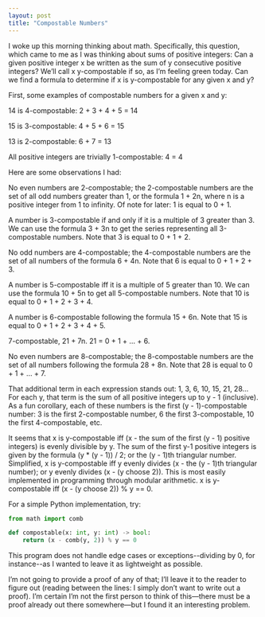 ```yaml
---
layout: post
title: "Compostable Numbers"
---
```


I woke up this morning thinking about math. Specifically, this question, which came to me as I was thinking about sums of positive integers: Can a given positive integer x be written as the sum of y consecutive positive integers? We’ll call x y-compostable if so, as I’m feeling green today. Can we find a formula to determine if x is y-compostable for any given x and y?


First, some examples of compostable numbers for a given x and y:

14 is 4-compostable: 2 + 3 + 4 + 5 = 14

15 is 3-compostable: 4 + 5 + 6 = 15

13 is 2-compostable: 6 + 7 = 13

All positive integers are trivially 1-compostable: 4 = 4


Here are some observations I had:

No even numbers are 2-compostable; the 2-compostable numbers are the set of all odd numbers greater than 1, or the formula 1 + 2n, where n is a positive integer from 1 to infinity. Of note for later: 1 is equal to 0 + 1.

A number is 3-compostable if and only if it is a multiple of 3 greater than 3. We can use the formula 3 + 3n to get the series representing all 3-compostable numbers. Note that 3 is equal to 0 + 1 + 2.

No odd numbers are 4-compostable; the 4-compostable numbers are the set of all numbers of the formula 6 + 4n. Note that 6 is equal to 0 + 1 + 2 + 3.

A number is 5-compostable iff it is a multiple of 5 greater than 10. We can use the formula 10 + 5n to get all 5-compostable numbers. Note that 10 is equal to 0 + 1 + 2 + 3 + 4.

A number is 6-compostable following the formula 15 + 6n. Note that 15 is equal to 0 + 1 + 2 + 3 + 4 + 5.

7-compostable, 21 + 7n. 21 = 0 + 1 + … + 6.

No even numbers are 8-compostable; the 8-compostable numbers are the set of all numbers following the formula 28 + 8n. Note that 28 is equal to 0 + 1 + … + 7.

That additional term in each expression stands out: 1, 3, 6, 10, 15, 21, 28… For each y, that term is the sum of all positive integers up to y - 1 (inclusive). As a fun corollary, each of these numbers is the first (y - 1)-compostable number: 3 is the first 2-compostable number, 6 the first 3-compostable, 10 the first 4-compostable, etc.

It seems that x is y-compostable iff (x - the sum of the first (y - 1) positive integers) is evenly divisible by y. The sum of the first y-1 positive integers is given by the formula (y * (y - 1)) / 2; or the (y - 1)th triangular number. Simplified, x is y-compostable iff y evenly divides (x - the (y - 1)th triangular number); or y evenly divides (x - (y choose 2)). This is most easily implemented in programming through modular arithmetic. x is y-compostable iff (x - (y choose 2)) % y == 0.

For a simple Python implementation, try:

```python
from math import comb

def compostable(x: int, y: int) -> bool:
    return (x - comb(y, 2)) % y == 0
```

This program does not handle edge cases or exceptions--dividing by 0, for instance--as I wanted to leave it as lightweight as possible.

I’m not going to provide a proof of any of that; I’ll leave it to the reader to figure out (reading between the lines: I simply don’t want to write out a proof). I’m certain I’m not the first person to think of this—there must be a proof already out there somewhere—but I found it an interesting problem.
